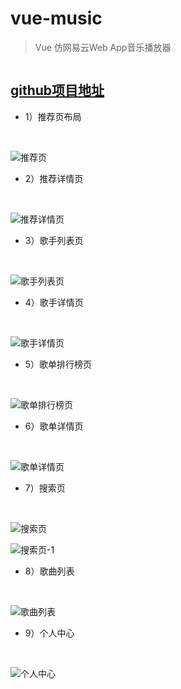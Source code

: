 # vue-music

> Vue 仿网易云Web App音乐播放器
```
```
## [github项目地址](https://github.com/FKLam/vue-music)
* 1）推荐页布局
<br/>

![推荐页](https://github.com/FKLam/vue-music/blob/Dev/screenImages/%E6%88%AA%E5%B1%8F2020-09-0115.39.37.png)
<br/>

* 2）推荐详情页
<br/>

![推荐详情页](https://github.com/FKLam/vue-music/blob/Dev/screenImages/%E6%88%AA%E5%B1%8F2020-09-0115.56.20.png)

* 3）歌手列表页
<br/>

![歌手列表页](https://github.com/FKLam/vue-music/blob/Dev/screenImages/%E6%88%AA%E5%B1%8F2020-09-0116.19.17.png)

* 4）歌手详情页
<br/>

![歌手详情页](https://github.com/FKLam/vue-music/blob/Dev/screenImages/%E6%88%AA%E5%B1%8F2020-09-0116.19.33.png)

* 5）歌单排行榜页
<br/>

![歌单排行榜页](https://github.com/FKLam/vue-music/blob/Dev/screenImages/%E6%88%AA%E5%B1%8F2020-09-0116.19.49.png)

* 6）歌单详情页
<br/>

![歌单详情页](https://github.com/FKLam/vue-music/blob/Dev/screenImages/%E6%88%AA%E5%B1%8F2020-09-0116.19.59.png)

* 7）搜索页
<br/>

![搜索页](https://github.com/FKLam/vue-music/blob/Dev/screenImages/%E6%88%AA%E5%B1%8F2020-09-0217.29.55.png)

![搜索页-1](https://github.com/FKLam/vue-music/blob/Dev/screenImages/%E6%88%AA%E5%B1%8F2020-09-0217.30.09.png)

* 8）歌曲列表
<br/>

![歌曲列表](https://github.com/FKLam/vue-music/blob/master/screenImages/01%E6%AD%8C%E6%9B%B2%E7%BB%84%E4%BB%B6%E5%88%97%E8%A1%A8.gif)

* 9）个人中心
<br/>

![个人中心](https://github.com/FKLam/vue-music/blob/master/screenImages/%E4%B8%AA%E4%BA%BA%E4%B8%AD%E5%BF%83%E9%A1%B5%E9%9D%A2.gif)
